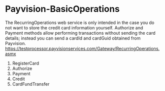 Payvision-BasicOperations
=========================
The RecurringOperations web service is only intended in the case you do not want to store the credit card information yourself.
Authorize and Payment methods allow performing transactions without sending the card details; instead you can send a cardId and cardGuid obtained from Payvision.
https://testprocessor.payvisionservices.com/Gateway/RecurringOperations.asmx

1. RegisterCard
2. Authorize
3. Payment
4. Credit
5. CardFundTransfer